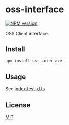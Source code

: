 # oss-interface

[![NPM version][npm-image]][npm-url]

[npm-image]: https://img.shields.io/npm/v/oss-interface.svg?style=flat-square
[npm-url]: https://npmjs.org/package/oss-interface

OSS Client interface.

## Install

```bash
npm install oss-interface
```

## Usage

See [index.test-d.ts](index.test-d.ts)

## License

[MIT](LICENSE)
